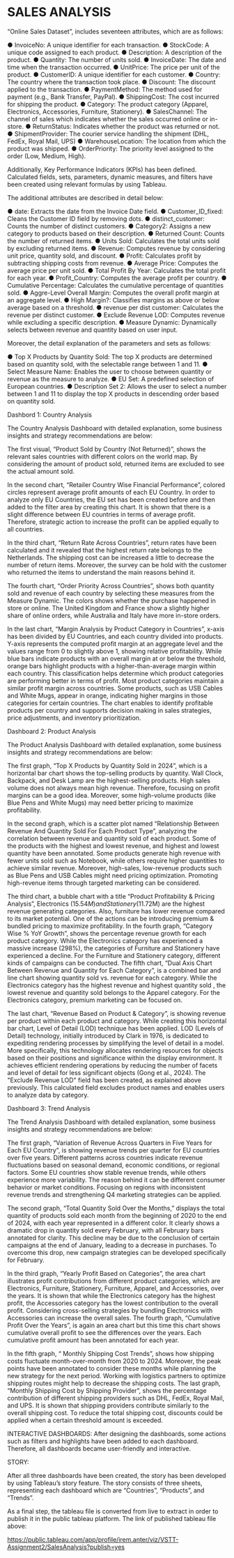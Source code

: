 # SALES ANALYSIS

“Online Sales Dataset”, includes seventeen attributes, which are as follows:

● InvoiceNo: A unique identifier for each transaction.
● StockCode: A unique code assigned to each product.
● Description: A description of the product.
● Quantity: The number of units sold.
● InvoiceDate: The date and time when the transaction occurred.
● UnitPrice: The price per unit of the product.
● CustomerID: A unique identifier for each customer.
● Country: The country where the transaction took place.
● Discount: The discount applied to the transaction.
● PaymentMethod: The method used for payment (e.g., Bank Transfer, PayPal).
● ShippingCost: The cost incurred for shipping the product.
● Category: The product category (Apparel, Electronics, Accessories, Furniture, Stationery).
● SalesChannel: The channel of sales which indicates whether the sales occurred online or
in-store.
● ReturnStatus: Indicates whether the product was returned or not.
● ShipmentProvider: The courier service handling the shipment (DHL, FedEx, Royal Mail, UPS)
● WarehouseLocation: The location from which the product was shipped.
● OrderPriority: The priority level assigned to the order (Low, Medium, High).

Additionally, Key Performance Indicators (KPIs) has been defined. 
Calculated fields, sets, parameters, dynamic measures, and filters have been created using relevant formulas by using Tableau. 

The additional attributes are described in detail below:

● date: Extracts the date from the Invoice Date field.
● Customer_ID_fixed: Cleans the Customer ID field by removing dots.
● distinct_customer: Counts the number of distinct customers.
● Category2: Assigns a new category to products based on their description.
● Returned Count: Counts the number of returned items.
● Units Sold: Calculates the total units sold by excluding returned items.
● Revenue: Computes revenue by considering unit price, quantity sold, and discount.
● Profit: Calculates profit by subtracting shipping costs from revenue.
● Average Price: Computes the average price per unit sold.
● Total Profit By Year: Calculates the total profit for each year.
● Profit_Country: Computes the average profit per country.
● Cumulative Percentage: Calculates the cumulative percentage of quantities sold.
● Aggre-Level Overall Margin: Computes the overall profit margin at an aggregate level.
● High Margin?: Classifies margins as above or below average based on a threshold.
● revenue per dist customer: Calculates the revenue per distinct customer.
● Exclude Revenue LOD: Computes revenue while excluding a specific description.
● Measure Dynamic: Dynamically selects between revenue and quantity based on user input.

Moreover, the detail explanation of the parameters and sets as follows:

● Top X Products by Quantity Sold: The top X products are determined based on quantity sold, with the selectable range between 1 and 11.
● Select Measure Name: Enables the user to choose between quantity or revenue as the measure to analyze.
● EU Set: A predefined selection of European countries.
● Description Set 2: Allows the user to select a number between 1 and 11 to display the top X
products in descending order based on quantity sold.

Dashbord 1: Country Analysis

The Country Analysis Dashboard with detailed explanation, some business insights and strategy recommendations are below:

The first visual, “Product Sold by Country (Not Returned)”, shows the relevant sales countries with different colors on the world map. By considering the amount of product sold, returned items are excluded to see the actual amount sold.

In the second chart, “Retailer Country Wise Financial Performance”, colored circles represent average profit amounts of each EU Country. In order to analyze only EU Countries, the EU set has been created before and then added to the filter area by creating this chart. It is shown that there is a slight difference between EU countries in terms of average profit. Therefore, strategic action to increase the profit can be applied equally to all countries.

In the third chart, “Return Rate Across Countries”, return rates have been calculated and it revealed that the highest return rate belongs to the Netherlands. The shipping cost can be increased a little to decrease the number of return items. Moreover, the survey can be hold with the customer who returned the items to understand the main reasons behind it.

The fourth chart, “Order Priority Across Countries”, shows both quantity sold and revenue of each country by selecting these measures from the Measure Dynamic. The colors shows whether the purchase happened in store or online. The United Kingdom and France show a slightly higher share of online orders, while Australia and Italy have more in-store orders.

In the last chart, “Margin Analysis by Product Category in Countries”, x-axis has been divided by EU Countries, and each country divided into products. Y-axis represents the computed profit margin at an aggregate level and the values range from 0 to slightly above 1, showing relative profitability. While blue bars indicate products with an overall margin at or below the threshold, orange bars highlight products with a higher-than-average margin within each country. This classification helps determine which product categories are performing better in terms of profit. Most product categories maintain a similar profit margin across countries. Some products, such as USB Cables and White Mugs, appear in orange, indicating higher margins in those categories for certain countries. The chart enables to identify profitable products per country and supports decision making in sales strategies, price adjustments, and inventory prioritization.

Dashboard 2: Product Analysis

The Product Analysis Dashboard with detailed explanation, some business insights and strategy recommendations are below:

The first graph, “Top X Products by Quantity Sold in 2024”, which is a horizontal bar chart shows the top-selling products by quantity. Wall Clock, Backpack, and Desk Lamp are the highest-selling products. High sales volume does not always mean high revenue. Therefore, focusing on profit margins can be a good idea. Moreover, some high-volume products (like Blue Pens and White Mugs) may need better pricing to maximize profitability.

In the second graph, which is a scatter plot named “Relationship Between Revenue And Quantity Sold For Each Product Type”, analyzing the correlation between revenue and quantity sold of each product. Some of the products with the highest and lowest revenue, and highest and lowest quantity have been annotated. Some products generate high revenue with fewer units sold such as Notebook, while others require higher quantities to achieve similar revenue. Moreover, high-sales, low-revenue products such as Blue Pens and USB Cables might need pricing optimization. Promoting high-revenue items through targeted marketing can be considered.

The third chart, a bubble chart with a title “Product Profitability & Pricing Analysis”, Electronics ($15.54M) and Stationery ($11.72M) are the highest revenue generating categories. Also, furniture has lower revenue compared to its market potential. One of the actions can be introducing premium & bundled pricing to maximize profitability.
In the fourth graph, “Category Wise % YoY Growth”, shows the percentage revenue growth for each product category. While the Electronics category has experienced a massive increase (298%), the categories of Furniture and Stationery have experienced a decline. For the Furniture and Stationery category, different kinds of campaigns can be conducted.
The fifth chart, “Dual Axis Chart Between Revenue and Quantity for Each Category”, is a combined bar and line chart showing quantity sold vs. revenue for each category. While the Electronics category has the highest revenue and highest quantity sold , the lowest revenue and quantity sold belongs to the Apparel category. For the Electronics category, premium marketing can be focused on.

The last chart, “Revenue Based on Product & Category”, is showing revenue per product within each product and category. While creating this horizontal bar chart, Level of Detail (LOD) technique has been applied. LOD (Levels of Detail) technology, initially introduced by Clark in 1976, is dedicated to expediting rendering processes by simplifying the level of detail in a model. More specifically, this technology allocates rendering resources for objects based on their positions and significance within the display environment. It achieves efficient rendering operations by reducing the number of facets and level of detail for less significant objects (Gong et al., 2024). The "Exclude Revenue LOD" field has been created, as explained above previously. This calculated field excludes product names and enables users to analyze data by category.

Dashboard 3: Trend Analysis

The Trend Analysis Dashboard with detailed explanation, some business insights and strategy recommendations are below:

The first graph, “Variation of Revenue Across Quarters in Five Years for Each EU Country”, is showing revenue trends per quarter for EU countries over five years. Different patterns across countries indicate revenue fluctuations based on seasonal demand, economic conditions, or regional factors. Some EU countries show stable revenue trends, while others experience more variability. The reason behind it can be different consumer behavior or market conditions. Focusing on regions with inconsistent revenue trends and strengthening Q4 marketing strategies can be applied.

The second graph, “Total Quantity Sold Over the Months,” displays the total quantity of products sold each month from the beginning of 2020 to the end of 2024, with each year represented in a different color. It clearly shows a dramatic drop in quantity sold every February, with all February bars annotated for clarity. This decline may be due to the conclusion of certain campaigns at the end of January, leading to a decrease in purchases. To overcome this drop, new campaign strategies can be developed specifically for February.

In the third graph, “Yearly Profit Based on Categories”, the area chart illustrates profit contributions from different product categories, which are Electronics, Furniture, Stationery, Furniture, Apparel, and Accessories, over the years. It is shown that while the Electronics category has the highest profit, the Accessories category has the lowest contribution to the overall profit. Considering cross-selling strategies by bundling Electronics with Accessories can increase the overall sales.
The fourth graph, “Cumulative Profit Over the Years”, is again an area chart but this time this chart shows cumulative overall profit to see the differences over the years. Each cumulative profit amount has been annotated for each year.

In the fifth graph, “ Monthly Shipping Cost Trends”, shows how shipping costs fluctuate month-over-month from 2020 to 2024. Moreover, the peak points have been annotated to consider these months while planning the new strategy for the next period. Working with logistics partners to optimize shipping routes might help to decrease the shipping costs.
The last graph, “Monthly Shipping Cost by Shipping Provider”, shows the percentage contribution of different shipping providers such as DHL, FedEx, Royal Mail, and UPS. It is shown that shipping providers contribute similarly to the overall shipping cost. To reduce the total shipping cost, discounts could be applied when a certain threshold amount is exceeded.

INTERACTIVE DASHBOARDS: 
After designing the dashboards, some actions such as filters and highlights have been added to each dashboard. Therefore, all dashboards became user-friendly and interactive.

STORY:

After all three dashboards have been created, the story has been developed by using Tableau’s story feature. The story consists of three sheets, representing each dashboard which are “Countries”, “Products”, and “Trends”.

As a final step, the tableau file is converted from live to extract in order to publish it in the public tableau platform. The link of published tableau file above:

https://public.tableau.com/app/profile/irem.anter/viz/VSTT-Assignment2/SalesAnalysis?publish=yes

